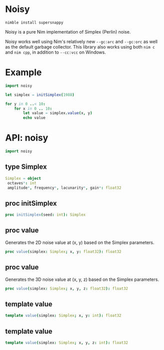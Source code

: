 # Noisy

`nimble install supersnappy`

Noisy is a pure Nim implementation of Simplex (Perlin) noise.

Noisy works well using Nim's relatively new `--gc:arc` and `--gc:orc` as well as the default garbage collector. This library also works using both `nim c` and `nim cpp`, in addition to `--cc:vcc` on Windows.

# Example

```nim
import noisy

let simplex = initSimplex(1988)

for y in 0 ..< 10:
    for x in 0 .. 10:
        let value = simplex.value(x, y)
        echo value
```

# API: noisy

```nim
import noisy
```

## **type** Simplex


```nim
Simplex = object
 octaves*: int
 amplitude*, frequency*, lacunarity*, gain*: float32
```

## **proc** initSimplex


```nim
proc initSimplex(seed: int): Simplex
```

## **proc** value

Generates the 2D noise value at (x, y) based on the Simplex parameters.

```nim
proc value(simplex: Simplex; x, y: float32): float32
```

## **proc** value

Generates the 3D noise value at (x, y, z) based on the Simplex parameters.

```nim
proc value(simplex: Simplex; x, y, z: float32): float32
```

## **template** value


```nim
template value(simplex: Simplex; x, y: int): float32
```

## **template** value


```nim
template value(simplex: Simplex; x, y, z: int): float32
```
